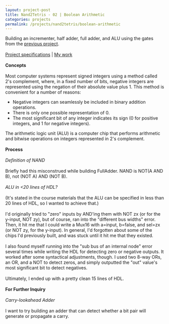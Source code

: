 ```yaml
---
layout: project-post
title: Nand2Tetris - 02 | Boolean Arithmetic
categories: projects
permalink: /projects/nand2tetris/boolean-arithmetic
---
```

Building an incrementer, half adder, full adder, and ALU using the gates from the <a href="/projectlog/2023/03/28/boolean-logic.html">previous project</a>.
<br><br>
<a href="https://www.nand2tetris.org/project02" target="_blank">Project specifications</a> | <a href="https://github.com/wangzi190/nand2tetris/tree/master/02" target="_blank">My work</a>
<br><br><b>Concepts</b>
<br><br>Most computer systems represent signed integers using a method called 2's complement, where, in a fixed number of bits, negative integers are represented using the negation of their absolute value plus 1. This method is convenient for a number of reasons:
<ul>
    <li>Negative integers can seamlessly be included in binary addition operations.</li>
    <li>There is only one possible representation of 0.</li>
    <li>The most significant bit of any integer indicates its sign (0 for positive integers, and 1 for negative integers).</li>
</ul>
The arithmetic logic unit (ALU) is a computer chip that performs arithmetic and bitwise operations on integers represented in 2's complement.
<br><br><b>Process</b>
<br><br><i>Definition of NAND</i>
<br><br>Briefly had this misconstrued while building FullAdder.
NAND is NOT(A AND B), not (NOT A) AND (NOT B).
<br><br>
<i>ALU in <20 lines of HDL?</i>
<br><br>(It's stated in the course materials that the ALU can be specified in less than 20 lines of HDL, so I wanted to achieve that.)
<br><br>I'd originally tried to "zero" inputs by AND'ing them with NOT zx (or for the y-input, NOT zy), but of course, ran into the "different bus widths" error. Then, it hit me that I could write a Mux16 with a=input, b=false, and sel=zx (or NOT zy, for the y-input). In general, I'd forgotten about some of the chips I'd previously built, and was stuck until it hit me that they existed.
<br><br>I also found myself running into the "sub bus of an internal node" error several times while writing the HDL for detecting zero or negative outputs. It worked after some syntactical adjustments, though. I used two 8-way ORs, an OR, and a NOT to detect zeros, and simply outputted the "out" value's most significant bit to detect negatives.
<br><br>Ultimately, I ended up with a pretty clean 15 lines of HDL.
<br><br>
<b>For Further Inquiry</b>
<br><br>
<i>Carry-lookahead Adder</i>
<br><br>
I want to try building an adder that can detect whether a bit pair will generate or propagate a carry.
<br><br>